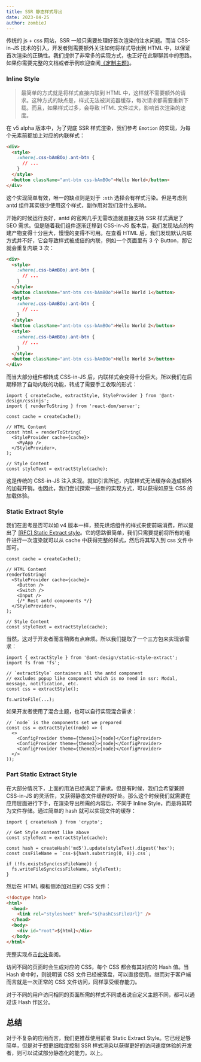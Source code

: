 ```yaml
---
title: SSR 静态样式导出
date: 2023-04-25
author: zombieJ
---
```


传统的 js + css 网站，SSR 一般只需要处理好首次渲染的注水问题。而当 CSS-in-JS 技术的引入，开发者则需要额外关注如何将样式导出到 HTML 中，以保证首次渲染的正确性。我们提供了非常多的实现方式，也正好在此聊聊其中的思路。如果你需要完整的文档或者示例欢迎查阅[《定制主题》](/docs/react/customize-theme-cn)。

### Inline Style

> 最简单的方式就是将样式直接内联到 HTML 中，这样就不需要额外的请求。这种方式的缺点是，样式无法被浏览器缓存，每次请求都需要重新下载。而且，如果样式过多，会导致 HTML 文件过大，影响首次渲染的速度。

在 v5 alpha 版本中，为了兜底 SSR 样式渲染，我们参考 `Emotion` 的实现，为每个元素前都加上对应的内联样式：

```html
<div>
  <style>
    :where(.css-bAmBOo).ant-btn {
      // ...
    }
  </style>
  <button className="ant-btn css-bAmBOo">Hello World</button>
</div>
```

这个实现简单有效，唯一的缺点则是对于 `:nth` 选择会有样式污染。但是考虑到 antd 组件其实很少使用这个样式，副作用对我们没什么影响。

开始的时候运行良好，antd 的官网几乎无需改造就直接支持 SSR 样式满足了 SEO 需求。但是随着我们组件逐渐迁移到 CSS-in-JS 版本后，我们发现站点的构建产物变得十分巨大，慢慢的变得不可用。在查看 HTML 后，我们发现默认内联方式并不好，它会导致样式被成倍的内联，例如一个页面里有 3 个 Button，那它就会重复内联 3 次：

```html
<div>
  <style>
    :where(.css-bAmBOo).ant-btn {
      // ...
    }
  </style>
  <button className="ant-btn css-bAmBOo">Hello World 1</button>
  <style>
    :where(.css-bAmBOo).ant-btn {
      // ...
    }
  </style>
  <button className="ant-btn css-bAmBOo">Hello World 2</button>
  <style>
    :where(.css-bAmBOo).ant-btn {
      // ...
    }
  </style>
  <button className="ant-btn css-bAmBOo">Hello World 3</button>
</div>
```

而当大部分组件都转成 CSS-in-JS 后，内联样式会变得十分巨大。所以我们在后期移除了自动内联的功能，转成了需要手工收取的形式：

```tsx
import { createCache, extractStyle, StyleProvider } from '@ant-design/cssinjs';
import { renderToString } from 'react-dom/server';

const cache = createCache();

// HTML Content
const html = renderToString(
  <StyleProvider cache={cache}>
    <MyApp />
  </StyleProvider>,
);

// Style Content
const styleText = extractStyle(cache);
```

这是传统的 CSS-in-JS 注入实现。就如引言所述，内联样式无法缓存会造成额外的加载开销。也因此，我们尝试探索一些新的实现方式，可以获得如原生 CSS 的加载体验。

### Static Extract Style

我们在思考是否可以如 v4 版本一样，预先烘焙组件的样式来使前端消费，所以提出了 [\[RFC\] Static Extract style](https://github.com/ant-design/ant-design/discussions/40985)。它的思路很简单，我们只需要提前将所有的组件进行一次渲染就可以从 cache 中获得完整的样式，然后将其写入到 css 文件中即可。

```tsx
const cache = createCache();

// HTML Content
renderToString(
  <StyleProvider cache={cache}>
    <Button />
    <Switch />
    <Input />
    {/* Rest antd components */}
  </StyleProvider>,
);

// Style Content
const styleText = extractStyle(cache);
```

当然，这对于开发者而言稍微有点麻烦。所以我们提取了一个三方包来实现该需求：

```tsx
import { extractStyle } from '@ant-design/static-style-extract';
import fs from 'fs';

// `extractStyle` containers all the antd component
// excludes popup like component which is no need in ssr: Modal, message, notification, etc.
const css = extractStyle();

fs.writeFile(...);
```

如果开发者使用了混合主题，也可以自行实现混合需求：

```tsx
// `node` is the components set we prepared
const css = extractStyle((node) => (
  <>
    <ConfigProvider theme={theme1}>{node}</ConfigProvider>
    <ConfigProvider theme={theme2}>{node}</ConfigProvider>
    <ConfigProvider theme={theme3}>{node}</ConfigProvider>
  </>
));
```

### Part Static Extract Style

在大部分情况下，上面的用法已经满足了需求。但是有时候，我们会希望兼顾 CSS-in-JS 的灵活性，又获得静态文件缓存的好处。那么这个时候我们就需要在应用层面进行下手，在渲染导出所需的内容后，不同于 Inline Style，而是将其转为文件存储。通过简单的 hash 就可以实现文件的缓存：

```tsx
import { createHash } from 'crypto';

// Get Style content like above
const styleText = extractStyle(cache);

const hash = createHash('md5').update(styleText).digest('hex');
const cssFileName = `css-${hash.substring(0, 8)}.css`;

if (!fs.existsSync(cssFileName)) {
  fs.writeFileSync(cssFileName, styleText);
}
```

然后在 HTML 模板侧添加对应的 CSS 文件：

```html
<!doctype html>
<html>
  <head>
    <link rel="stylesheet" href="${hashCssFileUrl}" />
  </head>
  <body>
    <div id="root">${html}</div>
  </body>
</html>
```

完整实现点击[此处](https://github.com/ant-design/ant-design-examples/tree/main/examples/with-nextjs-generate-css-on-demand)查阅。

访问不同的页面时会生成对应的 CSS，每个 CSS 都会有其对应的 Hash 值。当 Hash 命中时，则说明该 CSS 文件已经被落盘，可以直接使用。继而对于客户端而言就是一次正常的 CSS 文件访问，同样享受缓存能力。

对于不同的用户访问相同的页面所需的样式不同或者说自定义主题不同，都可以通过该 Hash 作区分。

## 总结

对于不复杂的应用而言，我们更推荐使用前者 Static Extract Style。它已经足够简单，但是对于想更细粒度控制 SSR 样式渲染以获得更好的访问速度体验的开发者，则可以试试部分静态化的能力。以上。
